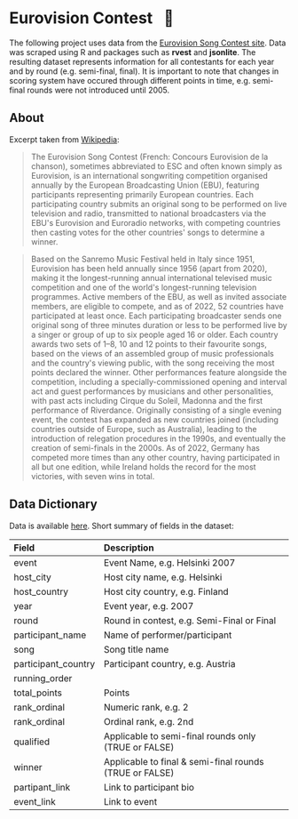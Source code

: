 # Eurovision Contest &nbsp; :microphone:
The following project uses data from the [Eurovision Song Contest site](https://eurovision.tv/). Data was scraped using R and packages such as **rvest** and **jsonlite**. The resulting dataset represents information for all contestants for each year and by round (e.g. semi-final, final). It is important to note that changes in scoring system have occured through different points in time, e.g. semi-final rounds were not introduced until 2005.

## About

Excerpt taken from [Wikipedia]():

>The Eurovision Song Contest (French: Concours Eurovision de la chanson), sometimes abbreviated to ESC and often known simply as Eurovision, is an international songwriting competition organised annually by the European Broadcasting Union (EBU), featuring participants representing primarily European countries. Each participating country submits an original song to be performed on live television and radio, transmitted to national broadcasters via the EBU's Eurovision and Euroradio networks, with competing countries then casting votes for the other countries' songs to determine a winner.

>Based on the Sanremo Music Festival held in Italy since 1951, Eurovision has been held annually since 1956 (apart from 2020), making it the longest-running annual international televised music competition and one of the world's longest-running television programmes. Active members of the EBU, as well as invited associate members, are eligible to compete, and as of 2022, 52 countries have participated at least once. Each participating broadcaster sends one original song of three minutes duration or less to be performed live by a singer or group of up to six people aged 16 or older. Each country awards two sets of 1–8, 10 and 12 points to their favourite songs, based on the views of an assembled group of music professionals and the country's viewing public, with the song receiving the most points declared the winner. Other performances feature alongside the competition, including a specially-commissioned opening and interval act and guest performances by musicians and other personalities, with past acts including Cirque du Soleil, Madonna and the first performance of Riverdance. Originally consisting of a single evening event, the contest has expanded as new countries joined (including countries outside of Europe, such as Australia), leading to the introduction of relegation procedures in the 1990s, and eventually the creation of semi-finals in the 2000s. As of 2022, Germany has competed more times than any other country, having participated in all but one edition, while Ireland holds the record for the most victories, with seven wins in total.

## Data Dictionary

Data is available [here](https://github.com/tashapiro/eurovision-contest/blob/main/data/eurovision_data.csv). Short summary of fields in the dataset:

| Field               | Description                                          |
|:--------------------|:-----------------------------------------------------|
| event               | Event Name, e.g. Helsinki 2007                       |
| host_city           | Host city name, e.g. Helsinki                        |
| host_country        | Host city country, e.g. Finland                      |
| year                | Event year, e.g. 2007                                |
| round               | Round in contest, e.g. Semi-Final or Final           |
| participant_name    | Name of performer/participant                        |
| song                | Song title name                                      |
| participant_country | Participant country, e.g. Austria                    |
| running_order       |                                                      |
| total_points        | Points                                               |
| rank_ordinal        | Numeric rank, e.g. 2                                 |
| rank_ordinal        | Ordinal rank, e.g. 2nd                               |
| qualified           | Applicable to semi-final rounds only (TRUE or FALSE) |
| winner              | Applicable to final & semi-final rounds (TRUE or FALSE)      |
| partipant_link      | Link to participant bio                              |
| event_link          | Link to event                                        |
